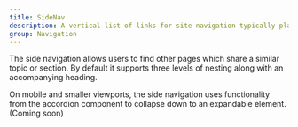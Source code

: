 ```yaml
---
title: SideNav
description: A vertical list of links for site navigation typically placed next to the body content.
group: Navigation
---
```


The side navigation allows users to find other pages which share a similar topic or section. By default it supports three levels of nesting along with an accompanying heading.

On mobile and smaller viewports, the side navigation uses functionality from the accordion component to collapse down to an expandable element. (Coming soon)
